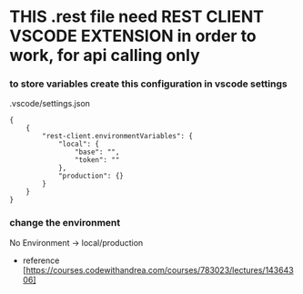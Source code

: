 # THIS .rest file need REST CLIENT VSCODE EXTENSION in order to work, for api calling only

### to store variables create this configuration in vscode settings

.vscode/settings.json

```
{
    {
        "rest-client.environmentVariables": {
            "local": {
                "base": "",
                "token": ""
            },
            "production": {}
        }
    }
}
```

### change the environment

No Environment -> local/production

-   reference
    [https://courses.codewithandrea.com/courses/783023/lectures/14364306]

